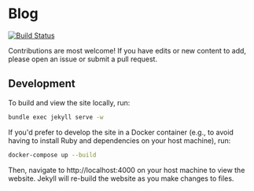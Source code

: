 # Blog

[![Build Status](https://github.com/minhhoccode111/blog/actions/workflows/build.yml/badge.svg)](https://github.com/minhhoccode111/blog/actions/workflows/build.yml)

Contributions are most welcome! If you have edits or new content to add, please open an issue or submit a pull request.

## Development

To build and view the site locally, run:

```bash
bundle exec jekyll serve -w
```

If you'd prefer to develop the site in a Docker container (e.g., to avoid having to install Ruby and dependencies on your host machine), run:

```bash
docker-compose up --build
```

Then, navigate to http://localhost:4000 on your host machine to view the website. Jekyll will re-build the website as you make changes to files.
